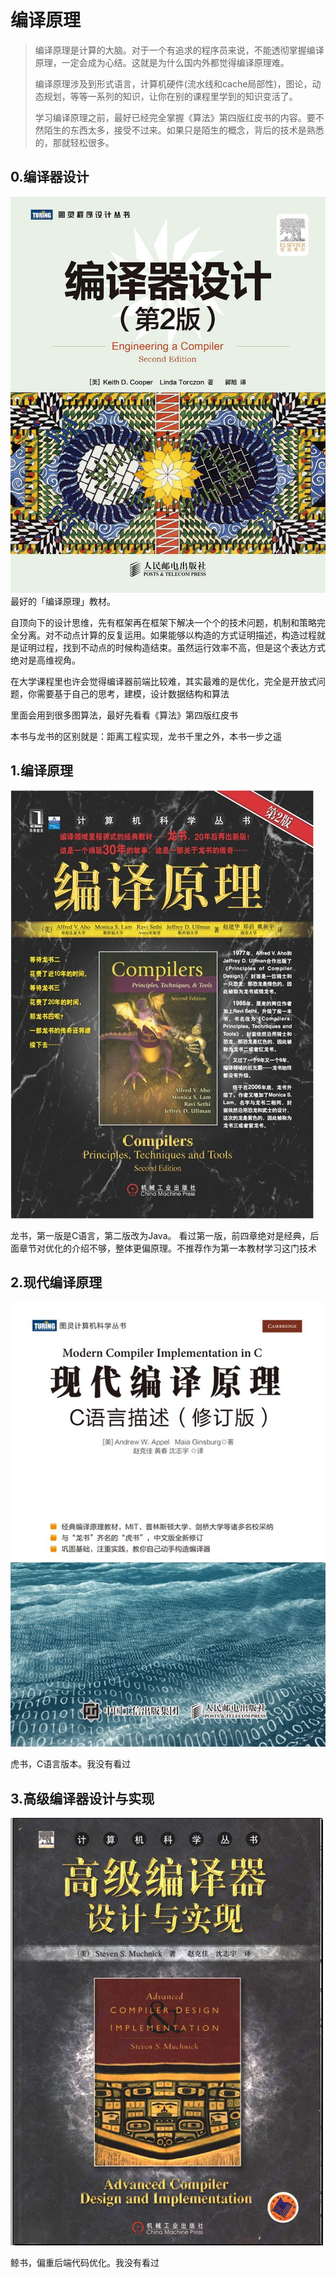 # 编译原理

> 编译原理是计算的大脑。对于一个有追求的程序员来说，不能透彻掌握编译原理，一定会成为心结。这就是为什么国内外都觉得编译原理难。
> 
> 编译原理涉及到形式语言，计算机硬件(流水线和cache局部性)，图论，动态规划，等等一系列的知识，让你在别的课程里学到的知识变活了。
>
> 学习编译原理之前，最好已经完全掌握《算法》第四版红皮书的内容。要不然陌生的东西太多，接受不过来。如果只是陌生的概念，背后的技术是熟悉的，那就轻松很多。

## 0.编译器设计
![编译器设计](./0.编译器设计.jpg)
最好的「编译原理」教材。 

自顶向下的设计思维，先有框架再在框架下解决一个个的技术问题，机制和策略完全分离。对不动点计算的反复运用。如果能够以构造的方式证明描述，构造过程就是证明过程，找到不动点的时候构造结束。虽然运行效率不高，但是这个表达方式绝对是高维视角。

在大学课程里也许会觉得编译器前端比较难，其实最难的是优化，完全是开放式问题，你需要基于自己的思考，建模，设计数据结构和算法

里面会用到很多图算法，最好先看看《算法》第四版红皮书

本书与龙书的区别就是：距离工程实现，龙书千里之外，本书一步之遥

## 1.编译原理
![编译原理](./1.编译原理.jpg)

龙书，第一版是C语言，第二版改为Java。
看过第一版，前四章绝对是经典，后面章节对优化的介绍不够，整体更偏原理。不推荐作为第一本教材学习这门技术

## 2.现代编译原理
![现代编译原理](./2.现代编译原理.jpg)

虎书，C语言版本。我没有看过

## 3.高级编译器设计与实现
![高级编译器设计与实现](./3.高级编译器设计与实现.jpg)

鲸书，偏重后端代码优化。我没有看过